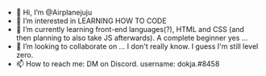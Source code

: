 - 👋 Hi, I’m @Airplanejuju
- 👀 I’m interested in LEARNING HOW TO CODE 
- 🌱 I’m currently learning front-end languages(?), HTML and CSS (and then planning to also take JS afterwards). A complete beginner yes ...
- 💞️ I’m looking to collaborate on ... I don't really know. I guess I'm still level zero.
- 📫 How to reach me: 
        DM on Discord. username: dokja.#8458 

<!---
Airplanejuju/Airplanejuju is a ✨ special ✨ repository because its `README.md` (this file) appears on your GitHub profile.
You can click the Preview link to take a look at your changes.
--->
